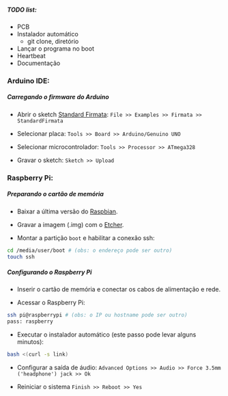 ##### TODO list:
- PCB
- Instalador automático
	- git clone, diretório
- Lançar o programa no boot
- Heartbeat	
- Documentação

### Arduino IDE:

##### Carregando o firmware do Arduino

* Abrir o sketch [Standard Firmata](https://github.com/firmata/arduino/blob/master/examples/StandardFirmata/StandardFirmata.ino):
`File >> Examples >> Firmata >> StandardFirmata`

* Selecionar placa:
`Tools >> Board >> Arduino/Genuino UNO`

* Selecionar microcontrolador:
`Tools >> Processor >> ATmega328`

* Gravar o sketch:
`Sketch >> Upload`

### Raspberry Pi:

##### Preparando o cartão de memória

* Baixar a última versão do [Raspbian](https://www.raspberrypi.org/downloads/raspbian/).

* Gravar a imagem (.img) com o [Etcher](https://etcher.io/).

* Montar a partição `boot` e habilitar a conexão ssh:
```bash
cd /media/user/boot # (obs: o endereço pode ser outro)
touch ssh
```

##### Configurando o Raspberry Pi
* Inserir o cartão de memória e conectar os cabos de alimentação e rede.

* Acessar o Raspberry Pi:
```bash
ssh pi@raspberrypi # (obs: o IP ou hostname pode ser outro)
pass: raspberry
```

* Executar o instalador automático (este passo pode levar alguns minutos):
```bash
bash <(curl -s link)
```

* Configurar a saída de áudio:
`Advanced Options >> Audio >> Force 3.5mm ('headphone') jack >> Ok`

* Reiniciar o sistema
`Finish >> Reboot >> Yes`
<!--```bash
sudo reboot
```
-->
<!--Carregar os drivers e configure a saída de audio (jack 3.5mm):
```bash
sudo modprobe snd_bcm2835
sudo amixer cset numid=3 1
```
-->